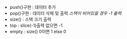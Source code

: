 - push()구현 : 데이터 추가
- pop()구현  : 데이터 삭제 및 출력 *스택이 비어있을 경우 -1 출력*
- size() : 스택 크기 출력
- top   : slice(-1)출력 없으면 -1
- empty : size() 0이면 1 else 0